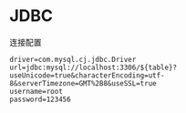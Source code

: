 # 					JDBC

连接配置

```properties
driver=com.mysql.cj.jdbc.Driver
url=jdbc:mysql://localhost:3306/${table}?useUnicode=true&characterEncoding=utf-8&serverTimezone=GMT%2B8&useSSL=true
username=root
password=123456
```